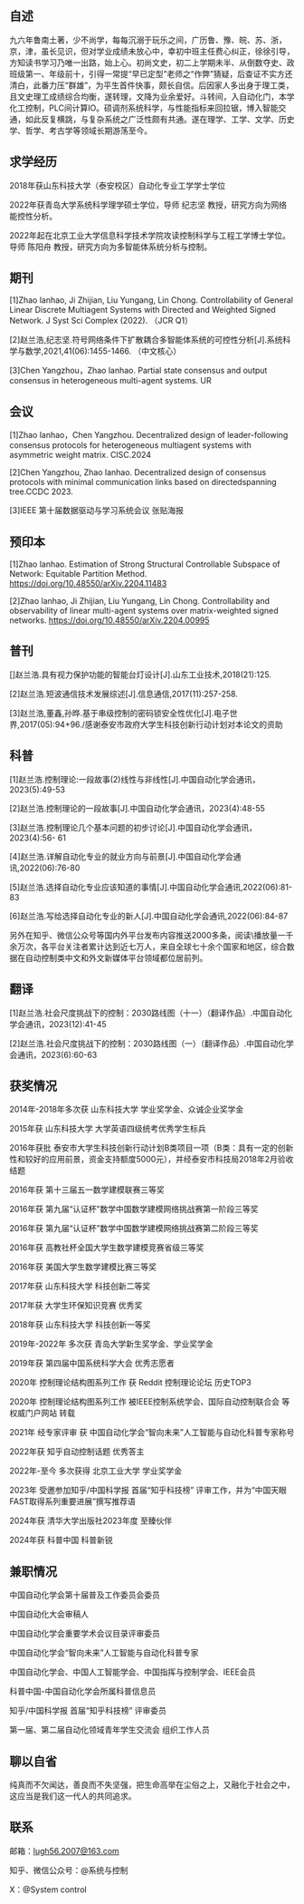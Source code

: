 ## 自述

九六年鲁南土著，少不尚学，每每沉溺于玩乐之间，广历鲁、豫、皖、苏、浙，京，津，虽长见识，但对学业成绩未放心中，幸初中班主任费心纠正，徐徐引导，方知读书学习乃唯一出路，始上心。初尚文史，初二上学期未半、从倒数夺史、政班级第一、年级前十，引得一常提“早已定型”老师之“作弊”猜疑，后查证不实方还清白，此番力压“群雄”，为平生首件快事，颇长自信。后因家人多出身于理工类，且文史理工成绩综合均衡，遂转理，文降为业余爱好。斗转间，入自动化门，本学化工控制，PLC间计算IO。硕调剂系统科学，与性能指标来回拉锯，博入智能交通，如此反复横跳，与复杂系统之广泛性颇有共通。遂在理学、工学、文学、历史学、哲学、考古学等领域长期游荡至今。

## 求学经历

2018年获山东科技大学（泰安校区）自动化专业工学学士学位

2022年获青岛大学系统科学理学硕士学位，导师 纪志坚 教授，研究方向为网络能控性分析。

2022年起在北京工业大学信息科学技术学院攻读控制科学与工程工学博士学位。导师 陈阳舟 教授，研究方向为多智能体系统分析与控制。

## 期刊

[1]Zhao lanhao, Ji Zhijian, Liu Yungang, Lin Chong. Controllability of General Linear Discrete Multiagent Systems with Directed and Weighted Signed Network. J Syst Sci Complex (2022). （JCR Q1）

[2]赵兰浩,纪志坚.符号网络条件下扩散耦合多智能体系统的可控性分析[J].系统科学与数学,2021,41(06):1455-1466. （中文核心）

[3]Chen Yangzhou，Zhao lanhao. Partial state consensus and output consensus in heterogeneous multi-agent systems. UR

## 会议

[1]Zhao lanhao，Chen Yangzhou. Decentralized design of leader-following consensus protocols for heterogeneous multiagent systems with asymmetric weight matrix. CISC.2024 

[2]Chen Yangzhou, Zhao lanhao. Decentralized design of consensus protocols with minimal communication links based on directedspanning tree.CCDC 2023. 

[3]IEEE 第十届数据驱动与学习系统会议 张贴海报 

## 预印本

[1]Zhao lanhao. Estimation of Strong Structural Controllable Subspace of Network: Equitable Partition Method.
https://doi.org/10.48550/arXiv.2204.11483 

[2]Zhao lanhao, Ji Zhijian, Liu Yungang, Lin Chong. Controllability and observability of linear multi-agent systems over matrix-weighted signed networks.
https://doi.org/10.48550/arXiv.2204.00995 

## 普刊

[]赵兰浩.具有视力保护功能的智能台灯设计[J].山东工业技术,2018(21):125.

[2]赵兰浩.短波通信技术发展综述[J].信息通信,2017(11):257-258.

[3]赵兰浩,董鑫,孙晔.基于串级控制的密码锁安全性优化[J].电子世界,2017(05):94+96./感谢泰安市政府大学生科技创新行动计划对本论文的资助

## 科普

[1]赵兰浩.控制理论:一段故事(2)线性与非线性[J].中国自动化学会通讯，2023(5):49-53

[2]赵兰浩.控制理论的一段故事[J].中国自动化学会通讯，2023(4):48-55

[3]赵兰浩.控制理论几个基本问题的初步讨论[J].中国自动化学会通讯，2023(4):56-
61

[4]赵兰浩.详解自动化专业的就业方向与前景[J].中国自动化学会通讯,2022(06):76-80

[5]赵兰浩.选择自动化专业应该知道的事情[J].中国自动化学会通讯,2022(06):81-83

[6]赵兰浩.写给选择自动化专业的新人[J].中国自动化学会通讯,2022(06):84-87

另外在知乎、微信公众号等国内外平台发布内容推送2000多条，阅读\播放量一千余万次，各平台关注者累计达到近七万人，来自全球七十余个国家和地区，综合数据在自动控制类中文和外文新媒体平台领域都位居前列。

## 翻译

[1]赵兰浩.社会尺度挑战下的控制：2030路线图（十一）（翻译作品）.中国自动化学会通讯，2023(12):41-45

[2]赵兰浩.社会尺度挑战下的控制：2030路线图（一）（翻译作品）.中国自动化学会通讯，2023(6):60-63

## 获奖情况

2014年-2018年多次获 山东科技大学 学业奖学金、众诚企业奖学金

2015年获 山东科技大学 大学英语四级统考优秀学生标兵

2016年获批 泰安市大学生科技创新行动计划B类项目一项（B类：具有一定的创新性和较好的应用前景，资金支持额度5000元），并经泰安市科技局2018年2月验收结题

2016年获 第十三届五一数学建模联赛三等奖

2016年获 第九届“认证杯”数学中国数学建模网络挑战赛第一阶段三等奖

2016年获 第九届“认证杯”数学中国数学建模网络挑战赛第二阶段三等奖

2016年获 高教社杯全国大学生数学建模竞赛省级三等奖

2016年获 美国大学生数学建模比赛三等奖

2017年获 山东科技大学 科技创新二等奖

2017年获 大学生环保知识竞赛 优秀奖

2018年获 山东科技大学 科技创新一等奖

2019年-2022年 多次获 青岛大学新生奖学金、学业奖学金

2019年获 第四届中国系统科学大会 优秀志愿者

2020年 控制理论结构图系列工作 获 Reddit 控制理论论坛 历史TOP3 

2020年 控制理论结构图系列工作 被IEEE控制系统学会、国际自动控制联合会 等权威门户网站 转载

2021年 经专家评审 获 中国自动化学会“智向未来”人工智能与自动化科普专家称号

2022年获 知乎自动控制话题 优秀答主

2022年-至今 多次获得 北京工业大学 学业奖学金

2023年 受邀参加知乎/中国科学报 首届“知乎科技榜” 评审工作，并为“中国天眼FAST取得系列重要进展”撰写推荐语

2024年获 清华大学出版社2023年度 至臻伙伴

2024年获 科普中国 科普新锐

## 兼职情况

中国自动化学会第十届普及工作委员会委员

中国自动化大会审稿人

中国自动化学会重要学术会议目录评审委员

中国自动化学会“智向未来”人工智能与自动化科普专家

中国自动化学会、中国人工智能学会、中国指挥与控制学会、IEEE会员

科普中国-中国自动化学会所属科普信息员

知乎/中国科学报 首届“知乎科技榜” 评审委员

第一届、第二届自动化领域青年学生交流会 组织工作人员

## 聊以自省

纯真而不欠闻达，善良而不失坚强，把生命高举在尘俗之上，又融化于社会之中，这应当是我们这一代人的共同追求。

## 联系

邮箱：lugh56.2007@163.com

知乎、微信公众号：@系统与控制

X：@System control






